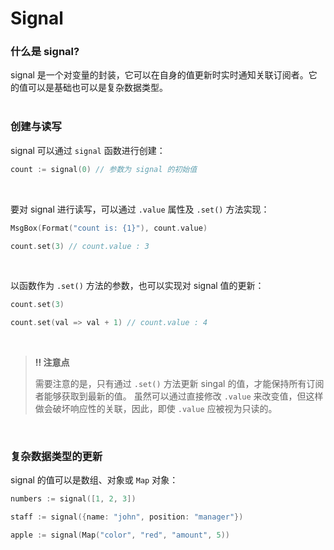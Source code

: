 # Signal
### 什么是 signal?

signal 是一个对变量的封装，它可以在自身的值更新时实时通知关联订阅者。它的值可以是基础也可以是复杂数据类型。
<br>
<br>

### 创建与读写

signal 可以通过 `signal` 函数进行创建：

```C++
count := signal(0) // 参数为 signal 的初始值
```
<br>

要对 signal 进行读写，可以通过 `.value` 属性及 `.set()` 方法实现：

```C++
MsgBox(Format("count is: {1}"), count.value)

count.set(3) // count.value : 3
```
<br>

以函数作为 `.set()` 方法的参数，也可以实现对 signal 值的更新：

```C++
count.set(3)

count.set(val => val + 1) // count.value : 4
```
<br>

> **‼️ 注意点** 
> 
>  需要注意的是，只有通过 `.set()` 方法更新 singal 的值，才能保持所有订阅者能够获取到最新的值。 虽然可以通过直接修改 `.value` 来改变值，但这样做会破坏响应性的关联，因此，即使 `.value` 应被视为只读的。

<br>

### 复杂数据类型的更新

signal 的值可以是数组、对象或 `Map` 对象：
```c++
numbers := signal([1, 2, 3])

staff := signal({name: "john", position: "manager"})

apple := signal(Map("color", "red", "amount", 5))
```
<br>

